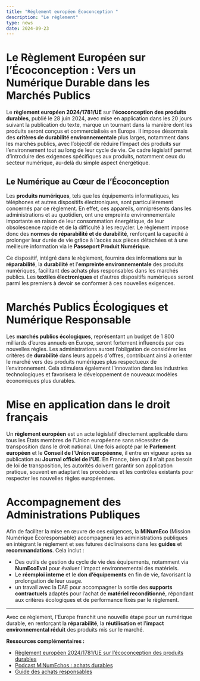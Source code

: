 ```yaml
---
title: "Réglement européen Écoconception "
description: "Le réglement"
type: news
date: 2024-09-23
---
```

<!-- image: /img/posts/reg-eu-ecoconception-2024/reg-eu-ecoconception-2024.webp -->

<!-- ![]({{ image }}) -->

# Le Règlement Européen sur l’Écoconception : Vers un Numérique Durable dans les Marchés Publics

Le **règlement européen 2024/1781/UE** sur l’**écoconception des produits durables**, publié le 28 juin 2024, avec mise en application dans les 20 jours suivant la publication du texte, marque un tournant dans la manière dont les produits seront conçus et commercialisés en Europe. Il impose désormais des **critères de durabilité environnementale** plus larges, notamment dans les marchés publics, avec l’objectif de réduire l’impact des produits sur l’environnement tout au long de leur cycle de vie. Ce cadre législatif permet d’introduire des exigences spécifiques aux produits, notamment ceux du secteur numérique, au-delà du simple aspect énergétique.

## Le Numérique au Cœur de l’Écoconception

Les **produits numériques**, tels que les équipements informatiques, les téléphones et autres dispositifs électroniques, sont particulièrement concernés par ce règlement. En effet, ces appareils, omniprésents dans les administrations et au quotidien, ont une empreinte environnementale importante en raison de leur consommation énergétique, de leur obsolescence rapide et de la difficulté à les recycler. Le règlement impose donc des **normes de réparabilité et de durabilité**, renforçant la capacité à prolonger leur durée de vie grâce à l’accès aux pièces détachées et à une meilleure information via le **Passeport Produit Numérique**.

Ce dispositif, intégré dans le règlement, fournira des informations sur la **réparabilité**, la **durabilité** et l’**empreinte environnementale** des produits numériques, facilitant des achats plus responsables dans les marchés publics. Les **textiles électroniques** et d’autres dispositifs numériques seront parmi les premiers à devoir se conformer à ces nouvelles exigences.

# Marchés Publics Écologiques et Numérique Responsable

Les **marchés publics écologiques**, représentant un budget de 1 800 milliards d’euros annuels en Europe, seront fortement influencés par ces nouvelles règles. Les administrations auront l’obligation de considérer les critères de **durabilité** dans leurs appels d'offres, contribuant ainsi à orienter le marché vers des produits numériques plus respectueux de l’environnement. Cela stimulera également l’innovation dans les industries technologiques et favorisera le développement de nouveaux modèles économiques plus durables.

# Mise en application dans le droit français

Un **règlement européen** est un acte législatif directement applicable dans tous les États membres de l’Union européenne sans nécessiter de transposition dans le droit national. Une fois adopté par le **Parlement européen** et le **Conseil de l'Union européenne**, il entre en vigueur après sa publication au **Journal officiel de l’UE**. En France, bien qu'il n'ait pas besoin de loi de transposition, les autorités doivent garantir son application pratique, souvent en adaptant les procédures et les contrôles existants pour respecter les nouvelles règles européennes.

# Accompagnement des Administrations Publiques

Afin de faciliter la mise en œuvre de ces exigences, la **MiNumEco** (Mission Numérique Écoresponsable) accompagnera les administrations publiques en intégrant le règlement et ses futures déclinaisons dans les **guides** et **recommandations**. Cela inclut :
- Des outils de gestion du cycle de vie des équipements, notamment via **NumEcoEval** pour évaluer l’impact environnemental des matériels.
- Le **réemploi interne** et le **don d’équipements** en fin de vie, favorisant la prolongation de leur usage.
- un travail avec la DAE pour accompagner la sortie des **supports contractuels** adaptés pour l’achat de **matériel reconditionné**, répondant aux critères écologiques et de performance fixés par le règlement.

---

Avec ce règlement, l'Europe franchit une nouvelle étape pour un numérique durable, en renforçant la **réparabilité**, la **réutilisation** et l'**impact environnemental réduit** des produits mis sur le marché.

<div class="fr-highlight">

**Ressources complémentaires :**

- [Règlement européen 2024/1781/UE sur l’écoconception des produits durables](https://eur-lex.europa.eu/legal-content/EN/TXT/?uri=CELEX%3A32024R1781)
- [Podcast MiNumEchos : achats durables](https://ecoresponsable.numerique.gouv.fr/publications/podcast-minumechos/episode-2-cycleviemateriel/)
- [Guide des achats responsables](https://ecoresponsable.numerique.gouv.fr/publications/guide-pratique-achats-numeriques-responsables/)

</div>
